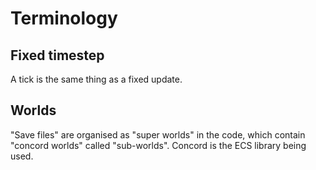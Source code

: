 # Terminology

## Fixed timestep

A tick is the same thing as a fixed update.

## Worlds

"Save files" are organised as "super worlds" in the code, which contain "concord worlds" called "sub-worlds".
Concord is the ECS library being used.
